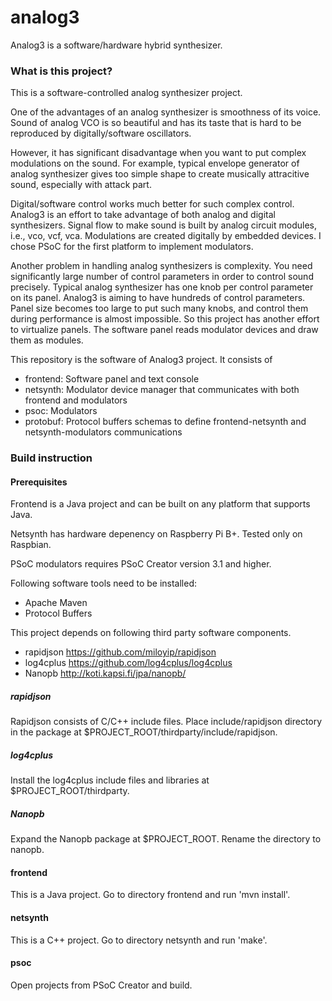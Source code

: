 # analog3
Analog3 is a software/hardware hybrid synthesizer.

### What is this project?
This is a software-controlled analog synthesizer project.

One of the advantages of an analog synthesizer is smoothness of its voice.
Sound of analog VCO is so beautiful and has its taste that is hard to be reproduced by digitally/software oscillators.

However, it has significant disadvantage when you want to put complex modulations on the sound.
For example, typical envelope generator of analog synthesizer gives too simple shape to create
musically attracitive sound, especially with attack part.

Digital/software control works much better for such complex control.
Analog3 is an effort to take advantage of both analog and digital synthesizers.
Signal flow to make sound is built by analog circuit modules, i.e., vco, vcf, vca.
Modulations are created digitally by embedded devices.  I chose PSoC for the first platform to implement modulators.

Another problem in handling analog synthesizers is complexity.
You need significantly large number of control parameters in order to control sound precisely.
Typical analog synthesizer has one knob per control parameter on its panel.
Analog3 is aiming to have hundreds of control parameters.
Panel size becomes too large to put such many knobs, and control them during performance is almost impossible.
So this project has another effort to virtualize panels.
The software panel reads modulator devices and draw them as modules.

This repository is the software of Analog3 project.  It consists of
- frontend: Software panel and text console
- netsynth: Modulator device manager that communicates with both frontend and modulators
- psoc: Modulators
- protobuf: Protocol buffers schemas to define frontend-netsynth and netsynth-modulators communications

### Build instruction
#### Prerequisites
Frontend is a Java project and can be built on any platform that supports Java.

Netsynth has hardware depenency on Raspberry Pi B+.  Tested only on Raspbian.

PSoC modulators requires PSoC Creator version 3.1 and higher.

Following software tools need to be installed:
- Apache Maven
- Protocol Buffers

This project depends on following third party software components.
- rapidjson https://github.com/miloyip/rapidjson
- log4cplus https://github.com/log4cplus/log4cplus
- Nanopb http://koti.kapsi.fi/jpa/nanopb/

##### rapidjson
Rapidjson consists of C/C++ include files.
Place include/rapidjson directory in the package at $PROJECT_ROOT/thirdparty/include/rapidjson.

##### log4cplus
Install the log4cplus include files and libraries at $PROJECT_ROOT/thirdparty.

##### Nanopb
Expand the Nanopb package at $PROJECT_ROOT.  Rename the directory to nanopb.

#### frontend
This is a Java project.  Go to directory frontend and run 'mvn install'.

#### netsynth
This is a C++ project.  Go to directory netsynth and run 'make'.

#### psoc
Open projects from PSoC Creator and build.
